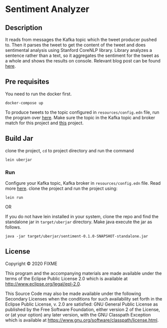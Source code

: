 # Sentiment Analyzer

## Description
It reads from messages the Kafka topic which the tweet producer pushed to. Then it parses the tweet to get the content of the tweet and does sentimental analysis using Stanford CoreNLP library. 
Library analyzes a sentence rather than a text, so it aggregates the sentiment for the tweet as a whole and shows the results on console.
Relevant blog post can be found [here](https://mithil-kumar.medium.com/real-time-twitter-sentiment-analysis-using-ziggurat-3e5c0a4f10b8).

## Pre requisites

You need to run the docker first. 
```
docker-compose up
```
To produce tweets to the topic configured in `resources/config.edn` file, run the program over [here](https://github.com/Mithil-Leua/Tweet-Producer).
Make sure the topic in the Kafka topic and broker match for this project and [this](https://github.com/Mithil-Leua/Tweet-Producer) project.

## Build Jar

clone the project, `cd` to project directory and run the command
```
lein uberjar
```

### Run

Configure your Kafka topic, Kafka broker in `resources/config.edn` file. Read more [here](https://github.com/gojek/ziggurat#configuration).
clone the project and run the project using:
```
lein run
```

OR

If you do not have lein installed in your system, clone the repo and find the standalone jar in `target/uberjar` directory.
Make java execute the jar as follows.
```
java -jar target/uberjar/sentiment-0.1.0-SNAPSHOT-standalone.jar
```


## License

Copyright © 2020 FIXME

This program and the accompanying materials are made available under the
terms of the Eclipse Public License 2.0 which is available at
http://www.eclipse.org/legal/epl-2.0.

This Source Code may also be made available under the following Secondary
Licenses when the conditions for such availability set forth in the Eclipse
Public License, v. 2.0 are satisfied: GNU General Public License as published by
the Free Software Foundation, either version 2 of the License, or (at your
option) any later version, with the GNU Classpath Exception which is available
at https://www.gnu.org/software/classpath/license.html.
